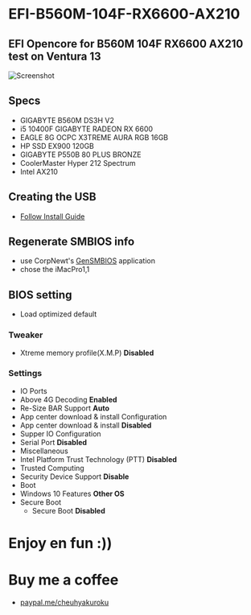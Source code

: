 # EFI-B560M-104F-RX6600-AX210

## EFI Opencore for B560M 104F RX6600 AX210 test on Ventura 13

![Screenshot](/Screenshot.png)

## Specs
* GIGABYTE B560M DS3H V2 
* i5 10400F GIGABYTE RADEON RX 6600 
* EAGLE 8G OCPC X3TREME AURA RGB 16GB 
* HP SSD EX900 120GB 
* GIGABYTE P550B 80 PLUS BRONZE 
* CoolerMaster Hyper 212 Spectrum 
* Intel AX210

## Creating the USB
* [Follow Install Guide](https://dortania.github.io/OpenCore-Install-Guide/installer-guide/)

## Regenerate SMBIOS info
* use CorpNewt's [GenSMBIOS](https://github.com/corpnewt/GenSMBIOS) application
* chose the iMacPro1,1

## BIOS setting
* Load optimized default

### Tweaker
* Xtreme memory profile(X.M.P) **Disabled**
### Settings
* IO Ports
 * Above 4G Decoding **Enabled**
 * Re-Size BAR Support **Auto**
* App center download & install Configuration 
 * App center download & install **Disabled**
* Supper IO Configuration 
 * Serial Port **Disabled**
* Miscellaneous 
 * Intel Platform Trust Technology (PTT) **Disabled**
 * Trusted Computing 
  * Security Device Support **Disable**
* Boot
 * Windows 10 Features **Other OS**
 * Secure Boot
   * Secure Boot **Disabled**

# Enjoy en fun :))

# Buy me a coffee

* [paypal.me/cheuhyakuroku](paypal.me/cheuhyakuroku)
